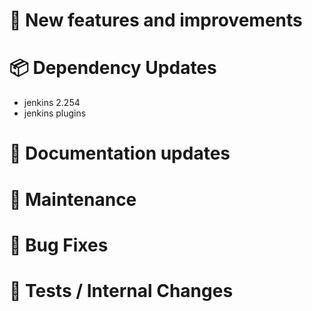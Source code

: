 # 🚀 New features and improvements

# 📦 Dependency Updates
- jenkins 2.254
- jenkins plugins

# 📝 Documentation updates

# 👻 Maintenance

# 🐛 Bug Fixes

# 🚦 Tests / Internal Changes
